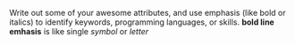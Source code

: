 Write out some of your awesome attributes, and use emphasis (like bold or italics) to identify keywords, programming languages, or skills.
__bold line__
__emhasis__ is like single _symbol_ or *letter*

